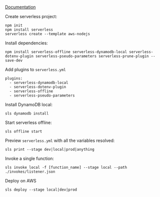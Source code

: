 [Documentation](https://www.serverless.com/framework/docs/providers/aws/cli-reference/)

Create serverless project:
```
npm init
npm install serverless
serverless create --template aws-nodejs
```

Install dependencies:
```
npm install serverless-offline serverless-dynamodb-local serverless-dotenv-plugin serverless-pseudo-parameters serverless-prune-plugin --save-dev
```

Add plugins to `serverless.yml`
```
plugins:
  - serverless-dynamodb-local
  - serverless-dotenv-plugin
  - serverless-offline
  - serverless-pseudo-parameters
```

Install DynamoDB local:
```
sls dynamodb install
```

Start serverless offline:
```
sls offline start
```

Preview `serverless.yml` with all the variables resolved:
```
sls print --stage dev|local|prod|anything
```

Invoke a single function:
```
sls invoke local -f [function_name] --stage local --path ./invokes/listener.json
```

Deploy on AWS
```
sls deploy --stage local|dev|prod
```
